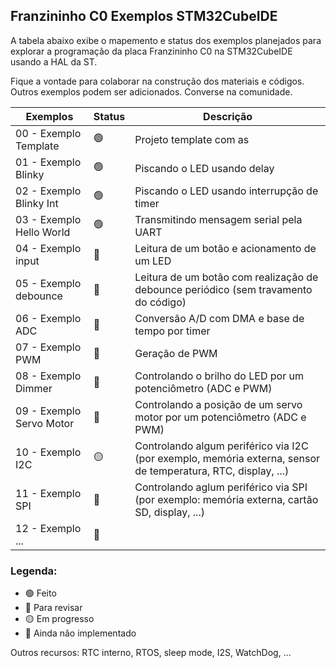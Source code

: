 ## Franzininho C0 Exemplos STM32CubeIDE

A tabela abaixo exibe o mapemento e status dos exemplos planejados para explorar a programação da placa Franzininho C0 na STM32CubeIDE usando a HAL da ST.  

Fique a vontade para colaborar na construção dos materiais e códigos. Outros exemplos podem ser adicionados. Converse na comunidade.

| Exemplos                 | Status | Descrição                                                                                                     |
|--------------------------|--------|---------------------------------------------------------------------------------------------------------------|
| 00 - Exemplo Template    | 🟢      | Projeto template com as                                                                                       |
| 01 - Exemplo Blinky      | 🟢      | Piscando o LED usando delay                                                                                   |
| 02 - Exemplo Blinky Int  | 🟢      | Piscando o LED usando interrupção de timer                                                                    |
| 03 - Exemplo Hello World | 🟢      | Transmitindo mensagem serial pela UART                                                                        |
| 04 - Exemplo input       | 🔵      | Leitura de um botão e acionamento de um LED                                                                   |
| 05 - Exemplo debounce    | 🔵      | Leitura de um botão com realização de debounce periódico (sem travamento do código)                           |
| 06 - Exemplo ADC         | 🔵      | Conversão A/D com DMA e base de tempo por timer                                                               |
| 07 - Exemplo PWM         | 🔵      | Geração de PWM                                                                                                |
| 08 - Exemplo Dimmer      | 🔴      | Controlando o brilho do LED por um potenciômetro (ADC e PWM)                                                  |
| 09 - Exemplo Servo Motor | 🔴      | Controlando a posição de um servo motor por um potenciômetro (ADC e PWM)                                      |
| 10 - Exemplo I2C         | 🟡      | Controlando algum periférico via I2C (por exemplo, memória externa, sensor de temperatura, RTC, display, ...) |
| 11 - Exemplo SPI         | 🔴      | Controlando aglum periférico via SPI (por exemplo: memória externa, cartão SD, display, ...)                  |
| 12 - Exemplo ...         | 🔴      |                                                                                                               |

### Legenda:

- 🟢 Feito
- 🔵 Para revisar
- 🟡 Em progresso
- 🔴 Ainda não implementado

Outros recursos: RTC interno, RTOS, sleep mode, I2S, WatchDog, ...
